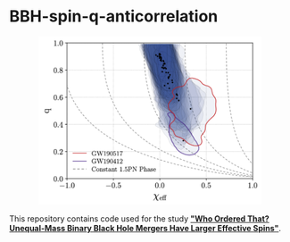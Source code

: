 # BBH-spin-q-anticorrelation

<p align="center">
    <img src="./docs/images/fig-5.png" width="400"/>
</p>

This repository contains code used for the study [**"Who Ordered That? Unequal-Mass Binary Black Hole Mergers Have Larger Effective Spins"**](https://arxiv.org/abs/2106.00521).
